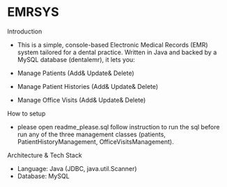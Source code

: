 # EMRSYS
Introduction
- This is a simple, console-based Electronic Medical Records (EMR) system tailored for a dental practice. Written in Java and backed by a MySQL database (dentalemr), it lets you:

- Manage Patients (Add& Update& Delete)
- Manage Patient Histories (Add& Update& Delete)
- Manage Office Visits (Add& Update& Delete)

How to setup

- please open readme_please.sql follow instruction to run the sql before run any of the three management classes (patients, PatientHistoryManagement, OfficeVisitsManagement).

Architecture & Tech Stack
- Language: Java (JDBC, java.util.Scanner)
- Database: MySQL
